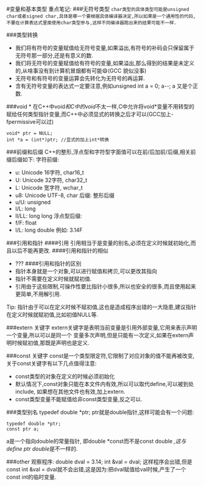 #变量和基本类型
重点笔记:
###无符号类型
`char类型的具体类型可能是unsigned char或者signed char,具体是哪一个要根据具体编译器决定,所以如果是一个通用性的代码,不要在计算表达式里面使用char类型参与,这样不同编译器跑出来的结果可能不一样.`

###类型转换
*	我们将有符号的变量赋值给无符号变量,如果溢出,有符号的补码会只保留属于无符号那一部分,还是有意义的数.
*	我们将无符号的变量赋值给有符号的变量,如果溢出,那么得到的结果是未定义的,从啥事没有到计算机冒烟都有可能:smile:(GCC 貌似没事)
*	无符号和有符号的变量运算会先转化为无符号的再运算.
*	含有无符号变量的表达式一定要注意,例如unsigned int a = 0; a--; a 又是个正数.

###void *
在C++中void*和C中的void*不太一样,C中允许将void*变量不用转型的赋给任何类型指针变量,而C++中必须显式的转换之后才可以(GCC加上-fpermissive可以过)

	void* ptr = NULL;
	int *a = (int*)ptr; //显式的加上int*转换

###前缀和后缀
C++的整形,浮点型和字符型字面值可以在前/后加前/后缀,相关前缀后缀如下:
字符前缀:
*	u: Unicode 16字符, char16_t
*	U: Unicode 32字符, char32_t
*	L: Unicode 宽字符, wchar_t
*	u8: Unicode UTF-8, char
后缀:
整形后缀
*	u/U: unsigned
*	l/L: long
*	ll/LL: long long
浮点型后缀:
*	f/F: float
*	l/L: long double
例如: 3.14F

###引用和指针
####引用
引用相当于是变量的别名,必须在定义时候就初始化,而且以后不能再更改.
####引用和指针的相似
*	???
####引用和指针的区别
*	指针本身就是一个对象,可以进行赋值和拷贝,可以更改其指向
*	指针不需要在定义时候就赋初值.
*	引用由于这些限制,可操作性要比指针小很多,所以也安全的很多,而且使用起来更简单,不用解引用.

Tip:
	指针由于可以在定义时候不赋初值,这也是造成程序出错的一大隐患,建议指针
	在定义时候就赋初值,比如初值NULL等.

###extern 关键字
extern关键字是表明当前变量是引用外部变量,它用来表示声明一个变量,所以可以是同一个
变量多次声明,但是只能有一次定义,如果在extern声明时候赋初值,那既是声明也是定义.

###const 关键字
const是一个类型限定符,它限制了对应对象的值不能再被改变,关于const关键字有以下几点值得注意:

*	const类型的对象在定义的时候必须初始化
*	默认情况下,const对象只能在本文件内有效,所以可以取代define,可以被到处include, 如果想在其他文件也有效,加上extern.
*	const类型变量不能赋值给非const类型变量,反之可以.

###类型别名
	typedef double *ptr;
ptr就是double指针,这样可能会有一个问题:

	typedef double *ptr;
	const ptr a; 
a是一个指向double的常量指针, 即double *const而不是const double *,这与define ptr double*是不一样的.

###other
观察程序:
	double dval = 3.14;
	int &val = dval;
这样程序会出错,但是const int &val = dval就不会出错,这是因为:把dval赋值给val时候,产生了一个const int的临时变量.
